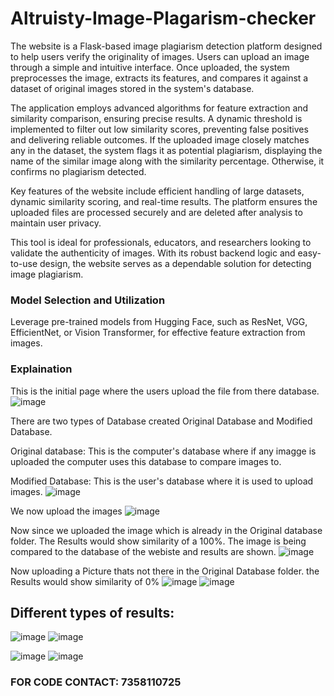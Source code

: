 # Altruisty-Image-Plagarism-checker

The website is a Flask-based image plagiarism detection platform designed to help users verify the originality of images. Users can upload an image through a simple and intuitive interface. Once uploaded, the system preprocesses the image, extracts its features, and compares it against a dataset of original images stored in the system's database.

The application employs advanced algorithms for feature extraction and similarity comparison, ensuring precise results. A dynamic threshold is implemented to filter out low similarity scores, preventing false positives and delivering reliable outcomes. If the uploaded image closely matches any in the dataset, the system flags it as potential plagiarism, displaying the name of the similar image along with the similarity percentage. Otherwise, it confirms no plagiarism detected.

Key features of the website include efficient handling of large datasets, dynamic similarity scoring, and real-time results. The platform ensures the uploaded files are processed securely and are deleted after analysis to maintain user privacy.

This tool is ideal for professionals, educators, and researchers looking to validate the authenticity of images. With its robust backend logic and easy-to-use design, the website serves as a dependable solution for detecting image plagiarism.

### Model Selection and Utilization
Leverage pre-trained models from Hugging Face, such as ResNet, VGG, EfficientNet, or Vision Transformer, for effective feature extraction from images.

### Explaination
This is the initial page where the users upload the file from there database.
![image](https://github.com/user-attachments/assets/f64c1fe0-c83a-486f-a3fa-8f12ba821cd7)

There are two types of Database created Original Database and Modified Database.

Original database: This is the computer's database where if any imagge is uploaded the computer uses this database to compare images to.

Modified Database: This is the user's database where it is used to upload images.
![image](https://github.com/user-attachments/assets/863f34f5-29c7-4c51-89a5-4efbfd6f86d1)

We now upload the images 
![image](https://github.com/user-attachments/assets/7feb2ea1-b4e7-4233-a17c-f6b356f2b380)

Now since we uploaded the image which is already in the Original database folder. The Results would show similarity of a 100%.
The image is being compared to the database of the webiste and results are shown.
![image](https://github.com/user-attachments/assets/cec34d80-d9a7-43b7-8c17-127d65db72cf)

Now uploading a Picture thats not there in the Original Database folder. the Results would show similarity of 0%
![image](https://github.com/user-attachments/assets/c58b8e34-7a08-4256-bc73-d90987f7c309)
![image](https://github.com/user-attachments/assets/eea3afff-dc63-4c6b-b8db-8bc4e5e6bb7e)


## Different types of results:

![image](https://github.com/user-attachments/assets/01f3b13b-7594-461d-a12f-c61327adc275)
![image](https://github.com/user-attachments/assets/fca31379-aaad-4ef2-8198-6eec70740fb6)

![image](https://github.com/user-attachments/assets/cd06a8d0-438b-4dcb-a1d6-7d6a3adf4e54)
![image](https://github.com/user-attachments/assets/9891c078-a24d-45b1-b81e-0583a957f1f2)


### FOR CODE CONTACT: 7358110725
